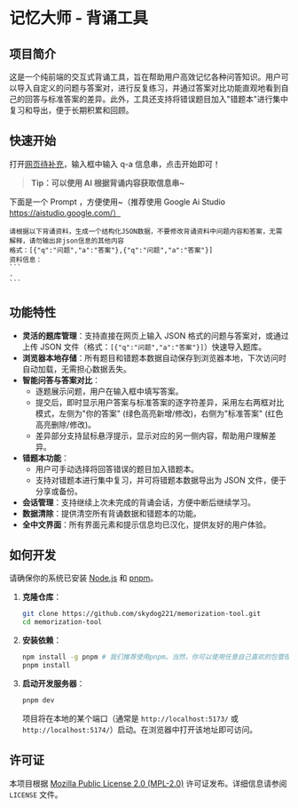 # 记忆大师 - 背诵工具

## 项目简介

这是一个纯前端的交互式背诵工具，旨在帮助用户高效记忆各种问答知识。用户可以导入自定义的问题与答案对，进行反复练习，并通过答案对比功能直观地看到自己的回答与标准答案的差异。此外，工具还支持将错误题目加入"错题本"进行集中复习和导出，便于长期积累和回顾。

## 快速开始

打开[网页待补充](https://beisong.mbod.me/)，输入框中输入 q-a 信息串，点击开始即可！

> **Tip：可以使用 AI 根据背诵内容获取信息串~**

下面是一个 Prompt ，方便使用~（推荐使用 Google Ai Studio https://aistudio.google.com/）

````
请根据以下背诵资料，生成一个结构化JSON数据，不要修改背诵资料中问题内容和答案，无需解释，请勿输出非json信息的其他内容
格式：[{"q":"问题","a":"答案"},{"q":"问题","a":"答案"}]
资料信息：
```
-
```
````

## 功能特性

- **灵活的题库管理**：支持直接在网页上输入 JSON 格式的问题与答案对，或通过上传 JSON 文件（格式：`[{"q":"问题","a":"答案"}]`）快速导入题库。
- **浏览器本地存储**：所有题目和错题本数据自动保存到浏览器本地，下次访问时自动加载，无需担心数据丢失。
- **智能问答与答案对比**：
  - 逐题展示问题，用户在输入框中填写答案。
  - 提交后，即时显示用户答案与标准答案的逐字符差异，采用左右两框对比模式，左侧为"你的答案" (绿色高亮新增/修改)，右侧为"标准答案" (红色高亮删除/修改)。
  - 差异部分支持鼠标悬浮提示，显示对应的另一侧内容，帮助用户理解差异。
- **错题本功能**：
  - 用户可手动选择将回答错误的题目加入错题本。
  - 支持对错题本进行集中复习，并可将错题本数据导出为 JSON 文件，便于分享或备份。
- **会话管理**：支持继续上次未完成的背诵会话，方便中断后继续学习。
- **数据清除**：提供清空所有背诵数据和错题本的功能。
- **全中文界面**：所有界面元素和提示信息均已汉化，提供友好的用户体验。

## 如何开发

请确保你的系统已安装 [Node.js](https://nodejs.org/) 和 [pnpm](https://pnpm.io/)。

1.  **克隆仓库**：

    ```bash
    git clone https://github.com/skydog221/memorization-tool.git
    cd memorization-tool
    ```

2.  **安装依赖**：

    ```bash
    npm install -g pnpm # 我们推荐使用pnpm。当然，你可以使用任意自己喜欢的包管理器
    pnpm install
    ```

3.  **启动开发服务器**：

    ```bash
    pnpm dev
    ```

    项目将在本地的某个端口（通常是 `http://localhost:5173/` 或 `http://localhost:5174/`）启动。在浏览器中打开该地址即可访问。

## 许可证

本项目根据 [Mozilla Public License 2.0 (MPL-2.0)](LICENSE) 许可证发布。详细信息请参阅 `LICENSE` 文件。

```

```
